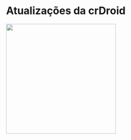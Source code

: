 # Atualizações da crDroid
<img src="[[https://media1.tenor.com/m/SyyBm8FdDSUAAAAC/android-update.gif](https://crdroid.net/img/logo.png)](https://www.google.com/url?sa=i&url=https%3A%2F%2Fthecustomrom.com%2Fcrdroid%2F&psig=AOvVaw3Gbm-QAxxk6H5oiGiemTKs&ust=1710696756261000&source=images&cd=vfe&opi=89978449&ved=0CBMQjRxqFwoTCLCjsauo-YQDFQAAAAAdAAAAABAS)https://www.google.com/url?sa=i&url=https%3A%2F%2Fthecustomrom.com%2Fcrdroid%2F&psig=AOvVaw3Gbm-QAxxk6H5oiGiemTKs&ust=1710696756261000&source=images&cd=vfe&opi=89978449&ved=0CBMQjRxqFwoTCLCjsauo-YQDFQAAAAAdAAAAABAS" width="300px" height="300px" align="center">
